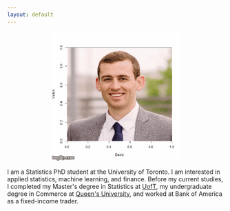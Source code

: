 ```yaml
---
layout: default
---
```

<p style="text-align:center;"><img src="/assets/DavidGif.gif" alt="HTML5 Icon" width="300" height="300"></p>

I am a Statistics PhD student at the University of Toronto. I am interested in applied statistics, machine learning, and finance. Before my current studies, I completed my Master's degree in Statistics at <a href="https://www.statistics.utoronto.ca/">UofT</a>, my undergraduate degree in Commerce at <a href="https://smith.queensu.ca/index.php">Queen's University</a>, and worked at Bank of America as a fixed-income trader.


